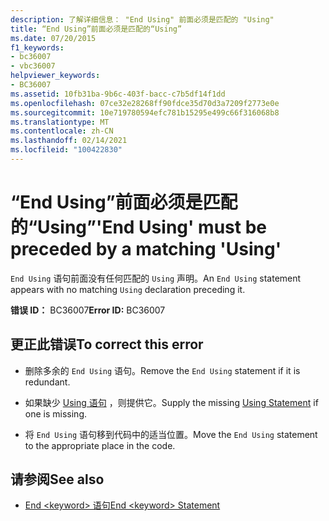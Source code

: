 ```yaml
---
description: 了解详细信息： "End Using" 前面必须是匹配的 "Using"
title: “End Using”前面必须是匹配的“Using”
ms.date: 07/20/2015
f1_keywords:
- bc36007
- vbc36007
helpviewer_keywords:
- BC36007
ms.assetid: 10fb31ba-9b6c-403f-bacc-c7b5df14f1dd
ms.openlocfilehash: 07ce32e28268ff90fdce35d70d3a7209f2773e0e
ms.sourcegitcommit: 10e719780594efc781b15295e499c66f316068b8
ms.translationtype: MT
ms.contentlocale: zh-CN
ms.lasthandoff: 02/14/2021
ms.locfileid: "100422830"
---
```

# <a name="end-using-must-be-preceded-by-a-matching-using"></a><span data-ttu-id="7b29d-103">“End Using”前面必须是匹配的“Using”</span><span class="sxs-lookup"><span data-stu-id="7b29d-103">'End Using' must be preceded by a matching 'Using'</span></span>

<span data-ttu-id="7b29d-104">`End Using` 语句前面没有任何匹配的 `Using` 声明。</span><span class="sxs-lookup"><span data-stu-id="7b29d-104">An `End Using` statement appears with no matching `Using` declaration preceding it.</span></span>  
  
 <span data-ttu-id="7b29d-105">**错误 ID：** BC36007</span><span class="sxs-lookup"><span data-stu-id="7b29d-105">**Error ID:** BC36007</span></span>  
  
## <a name="to-correct-this-error"></a><span data-ttu-id="7b29d-106">更正此错误</span><span class="sxs-lookup"><span data-stu-id="7b29d-106">To correct this error</span></span>  
  
- <span data-ttu-id="7b29d-107">删除多余的 `End Using` 语句。</span><span class="sxs-lookup"><span data-stu-id="7b29d-107">Remove the `End Using` statement if it is redundant.</span></span>  
  
- <span data-ttu-id="7b29d-108">如果缺少 [Using 语句](../language-reference/statements/using-statement.md) ，则提供它。</span><span class="sxs-lookup"><span data-stu-id="7b29d-108">Supply the missing [Using Statement](../language-reference/statements/using-statement.md) if one is missing.</span></span>  
  
- <span data-ttu-id="7b29d-109">将 `End Using` 语句移到代码中的适当位置。</span><span class="sxs-lookup"><span data-stu-id="7b29d-109">Move the `End Using` statement to the appropriate place in the code.</span></span>  
  
## <a name="see-also"></a><span data-ttu-id="7b29d-110">请参阅</span><span class="sxs-lookup"><span data-stu-id="7b29d-110">See also</span></span>

- [<span data-ttu-id="7b29d-111">End \<keyword> 语句</span><span class="sxs-lookup"><span data-stu-id="7b29d-111">End \<keyword> Statement</span></span>](../language-reference/statements/end-keyword-statement.md)
